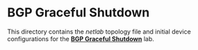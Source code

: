 # BGP Graceful Shutdown

This directory contains the *netlab* topology file and initial device configurations for the **[BGP Graceful Shutdown](../../docs/challenge/03-graceful-shutdown.md)** lab.
